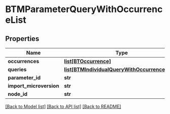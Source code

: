 # BTMParameterQueryWithOccurrenceList

## Properties
Name | Type | Description | Notes
------------ | ------------- | ------------- | -------------
**occurrences** | [**list[BTOccurrence]**](BTOccurrence.md) |  | [optional] 
**queries** | [**list[BTMIndividualQueryWithOccurrenceBase]**](BTMIndividualQueryWithOccurrenceBase.md) |  | [optional] 
**parameter_id** | **str** |  | [optional] 
**import_microversion** | **str** |  | [optional] 
**node_id** | **str** |  | [optional] 

[[Back to Model list]](../README.md#documentation-for-models) [[Back to API list]](../README.md#documentation-for-api-endpoints) [[Back to README]](../README.md)


